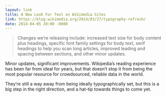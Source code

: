 ```yaml
---
layout: link
title: A New Look For Text on Wikimedia Sites
link: https://blog.wikimedia.org/2014/03/27/typography-refresh/
date: 2014-04-05 20:00 -0800
---
```


> Changes we’re releasing include: increased text size for body content plus headings, specific font family settings for body text, serif headings to help you scan long articles, improved leading and spacing between sections, and other minor updates.

Minor updates, significant improvements. Wikipedia’s reading experience has been far from ideal for years, but that doesn’t stop it from being the most popular resource for crowdsourced, reliable data in the world.

They’re still a way away from being ideally typographically set, but this is a big step in the right direction, and a hat-tip towards things to come yet.
